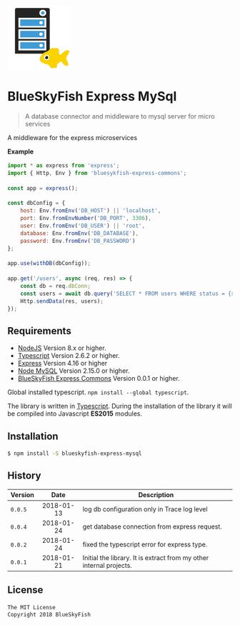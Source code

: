 
![BlueSkyFish Express MySql](logo.png)

# BlueSkyFish Express MySql

> A database connector and middleware to mysql server for micro services

A middleware for the express microservices

**Example**

```js
import * as express from 'express';
import { Http, Env } from 'bluesykfish-express-commons';

const app = express();

const dbConfig = {
    host: Env.fromEnv('DB_HOST') || 'localhost',
    port: Env.fromEnvNumber('DB_PORT', 3306),
    user: Env.fromEnv('DB_USER') || 'root',
    database: Env.fromEnv('DB_DATABASE'),
    password: Env.fromEnv('DB_PASSWORD')
};

app.use(withDB(dbConfig));

app.get('/users', async (req, res) => {
    const db = req.dbConn;
    const users = await db.query('SELECT * FROM users WHERE status = {status}', { status: 'ok'});
    Http.sendData(res, users);
});
```

## Requirements

* [NodeJS][nodejs] Version 8.x or higher.
* [Typescript][typescript] Version 2.6.2 or higher.
* [Express][express] Version 4.16 or higher
* [Node MySQL][node-mysql] Version 2.15.0 or higher.
* [BlueSkyFish Express Commons][bsf-ec] Version 0.0.1 or higher.

Global installed typescript. `npm install --global typescript`.

The library is written in [Typescript][typescript]. During the installation of the library it will be compiled into Javascript **ES2015** modules.


## Installation

```bash
$ npm install -S blueskyfish-express-mysql
```


## History

| Version    | Date       | Description
|------------|:----------:|--------------------------------------------
| `0.0.5`    | 2018-01-13 | log db configuration only in Trace log level
| `0.0.4`    | 2018-01-24 | get database connection from express request.
| `0.0.2`    | 2018-01-24 | fixed the typescript error for express type.
| `0.0.1`    | 2018-01-21 | Initial the library. It is extract from my other internal projects.


## License

```text
The MIT License
Copyright 2018 BlueSkyFish
```


[nodejs]: https://nodejs.org/en/
[typescript]: https://www.typescriptlang.org/
[express]: https://expressjs.com/
[node-mysql]: https://github.com/mysqljs/mysql
[bsf-ec]: https://github.com/blueskyfish/blueskyfish-express-commons
